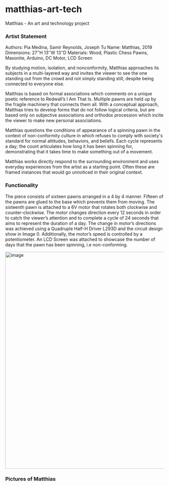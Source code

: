 # matthias-art-tech
Matthias - An art and technology project

### Artist Statement

Authors: Pia Medina, Samir Reynolds, Joseph Tu
Name: Matthias, 2019 
Dimensions: 27’’H 13’’W 13’’D
Materials: Wood, Plastic Chess Pawns, Masonite, Arduino, DC Motor, LCD Screen


By studying motion, isolation, and nonconformity, Matthias approaches its subjects in a multi-layered way and invites the viewer to see the one standing out from the crowd and not simply standing still, despite being connected to everyone else. 

Matthias is based on formal associations which comments on a unique poetic reference to Redwall’s I Am That Is. Multiple pawns are held up by the fragile machinery that connects them all. With a conceptual approach, Matthias tries to develop forms that do not follow logical criteria, but are based only on subjective associations and orthodox procession which incite the viewer to make new personal associations.

Matthias questions the conditions of appearance of a spinning pawn in the context of non-conformity culture in which refuses to comply with society's standard for normal attitudes, behaviors, and beliefs. Each cycle represents a day; the count articulates how long it has been spinning for, demonstrating that it takes time to make something out of a movement.

Matthias works directly respond to the surrounding environment and uses everyday experiences from the artist as a starting point. Often these are framed instances that would go unnoticed in their original context.


### Functionality
The piece consists of sixteen pawns arranged in a 4 by 4 manner. Fifteen of the pawns are glued to the base which prevents them from moving. The sixteenth pawn is attached to a 6V motor that rotates both clockwise and counter-clockwise. The motor changes direction every 12 seconds in order to catch the viewer’s attention and to complete a cycle of 24 seconds that aims to represent the duration of a day. The change in motor’s directions was achieved using a Quadruple Half-H Driver L293D and the circuit design show in Image 0. Additionally, the motor’s speed is controlled by a potentiometer. An LCD Screen was attached to showcase the number of days that the pawn has been spinning, i.e non-conforming.

<img width="688" alt="image" src="https://user-images.githubusercontent.com/32083332/53828818-b350eb80-3f4c-11e9-9570-9337d3a70480.png">

### Pictures of Matthias
